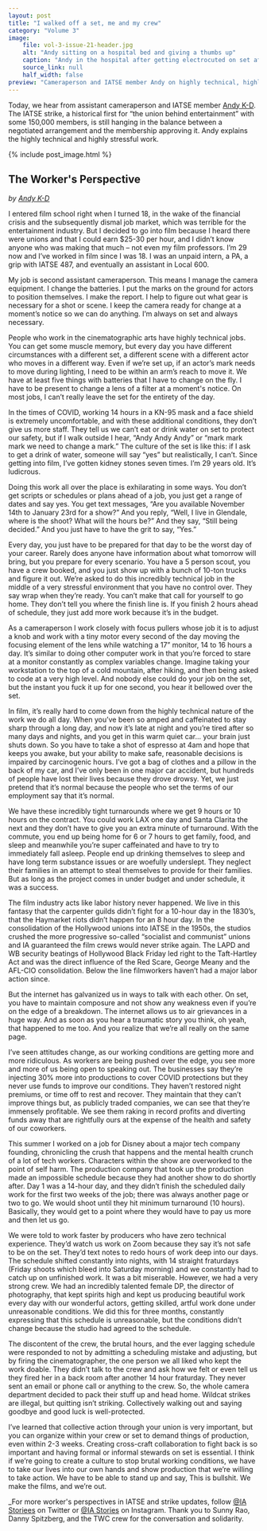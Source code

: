 ```yaml
---
layout: post
title: "I walked off a set, me and my crew"
category: "Volume 3"
image:
    file: vol-3-issue-21-header.jpg
    alt: "Andy sitting on a hospital bed and giving a thumbs up"
    caption: "Andy in the hospital after getting electrocuted on set after a 14 hour day."
    source_link: null
    half_width: false
preview: "Cameraperson and IATSE member Andy on highly technical, highly stressful work"
---
```


Today, we hear from assistant cameraperson and IATSE member [Andy K-D](https://www.instagram.com/andykaydee/). The IATSE strike, a historical first for “the union behind entertainment” with some 150,000 members, is still hanging in the balance between a negotiated arrangement and the membership approving it. Andy explains the highly technical and highly stressful work.

<!-- DO NOT remove the excerpt tag -->
<!--excerpt-->
<!-- remaining content goes below here -->

<!-- DO NOT remove the header image -->
{% include post_image.html %}

## The Worker's Perspective

_by [Andy K-D](https://www.instagram.com/andykaydee/)_

I entered film school right when I turned 18, in the wake of the financial crisis and the subsequently dismal job market, which was terrible for the entertainment industry. But I decided to go into film because I heard there were unions and that I could earn $25-30 per hour, and I didn’t know anyone who was making that much – not even my film professors. I’m 29 now and I’ve worked in film since I was 18. I was an unpaid intern, a PA, a grip with IATSE 487, and eventually an assistant in Local 600. 

My job is second assistant cameraperson. This means I manage the camera equipment. I change the batteries. I put the marks on the ground for actors to position themselves. I make the report. I help to figure out what gear is necessary for a shot or scene. I keep the camera ready for change at a moment’s notice so we can do anything. I’m always on set and always necessary.
 
People who work in the cinematographic arts have highly technical jobs. You can get some muscle memory, but every day you have different circumstances with a different set, a different scene with a different actor who moves in a different way. Even if we’re set up, if an actor’s mark needs to move during lighting, I need to be within an arm’s reach to move it. We have at least five things with batteries that I have to change on the fly. I have to be present to change a lens of a filter at a moment's notice. On most jobs, I can’t really leave the set for the entirety of the day. 
 
In the times of COVID, working 14 hours in a KN-95 mask and a face shield is extremely uncomfortable, and with these additional conditions, they don’t give us more staff. They tell us we can’t eat or drink water on set to protect our safety, but if I walk outside I hear, “Andy Andy Andy” or “mark mark mark we need to change a mark.” The culture of the set is like this: if I ask to get a drink of water, someone will say “yes” but realistically, I can’t. Since getting into film, I’ve gotten kidney stones seven times. I’m 29 years old. It’s ludicrous.

Doing this work all over the place is exhilarating in some ways. You don’t get scripts or schedules or plans ahead of a job, you just get a range of dates and say yes. You get text messages, “Are you available November 14th to January 23rd for a show?” And you reply, “Well, I live in Glendale, where is the shoot? What will the hours be?” And they say, “Still being decided.” And you just have to have the grit to say, “Yes.” 
 
Every day, you just have to be prepared for that day to be the worst day of your career. Rarely does anyone have information about what tomorrow will bring, but you prepare for every scenario. You have a 5 person scout, you have a crew booked, and you just show up with a bunch of 10-ton trucks and figure it out. We’re asked to do this incredibly technical job in the middle of a very stressful environment that you have no control over. They say wrap when they’re ready. You can’t make that call for yourself to go home. They don’t tell you where the finish line is. If you finish 2 hours ahead of schedule, they just add more work because it’s in the budget. 

As a cameraperson I work closely with focus pullers whose job it is to adjust a knob and work with a tiny motor every second of the day moving the focusing element of the lens while watching a 17” monitor, 14 to 16 hours a day. It’s similar to doing other computer work in that you’re forced to stare at a monitor constantly as complex variables change. Imagine taking your workstation to the top of a cold mountain, after hiking, and then being asked to code at a very high level. And nobody else could do your job on the set, but the instant you fuck it up for one second, you hear it bellowed over the set. 
 
In film, it’s really hard to come down from the highly technical nature of the work we do all day. When you’ve been so amped and caffeinated to stay sharp through a long day, and now it’s late at night and you’re tired after so many days and nights, and you get in this warm quiet car... your brain just shuts down. So you have to take a shot of espresso at 4am and hope that keeps you awake, but your ability to make safe, reasonable decisions is impaired by carcinogenic hours. I’ve got a bag of clothes and a pillow in the back of my car, and I’ve only been in one major car accident, but hundreds of people have lost their lives because they drove drowsy. Yet, we just pretend that it’s normal because the people who set the terms of our employment say that it’s normal. 

We have these incredibly tight turnarounds where we get 9 hours or 10 hours on the contract. You could work LAX one day and Santa Clarita the next and they don’t have to give you an extra minute of turnaround. With the commute, you end up being home for 6 or 7 hours to get family, food, and sleep and meanwhile you’re super caffeinated and have to try to immediately fall asleep. People end up drinking themselves to sleep and have long term substance issues or are woefully underslept. They neglect their families in an attempt to steal themselves to provide for their families. But as long as the project comes in under budget and under schedule, it was a success. 

The film industry acts like labor history never happened. We live in this fantasy that the carpenter guilds didn’t fight for a 10-hour day in the 1830’s, that the Haymarket riots didn’t happen for an 8 hour day. In the consolidation of the Hollywood unions into IATSE in the 1950s, the studios crushed the more progressive so-called “socialist and communist” unions and IA guaranteed the film crews would never strike again. The LAPD and WB security beatings of Hollywood Black Friday led right to the Taft-Hartley Act and was the direct influence of the Red Scare, George Meany and the AFL-CIO consolidation. Below the line filmworkers haven’t had a major labor action since.
 
But the internet has galvanized us in ways to talk with each other. On set, you have to maintain composure and not show any weakness even if you’re on the edge of a breakdown. The internet allows us to air grievances in a huge way. And as soon as you hear a traumatic story you think, oh yeah, that happened to me too. And you realize that we’re all really on the same page.
 
I’ve seen attitudes change, as our working conditions are getting more and more ridiculous. As workers are being pushed over the edge, you see more and more of us being open to speaking out. The businesses say they’re injecting 30% more into productions to cover COVID protections but they never use funds to improve our conditions. They haven’t restored night premiums, or time off to rest and recover. They maintain that they can’t improve things but, as publicly traded companies, we can see that they’re immensely profitable. We see them raking in record profits and diverting funds away that are rightfully ours at the expense of the health and safety of our coworkers. 
 
This summer I worked on a job for Disney about a major tech company founding, chronicling the crush that happens and the mental health crunch of a lot of tech workers. Characters within the show are overworked to the point of self harm. The production company that took up the production made an impossible schedule because they had another show to do shortly after. Day 1 was a 14-hour day, and they didn’t finish the scheduled daily work for the first two weeks of the job; there was always another page or two to go. We would shoot until they hit minimum turnaround (10 hours). Basically, they would get to a point where they would have to pay us more and then let us go.
 
We were told to work faster by producers who have zero technical experience. They’d watch us work on Zoom because they say it’s not safe to be on the set. They’d text notes to redo hours of work deep into our days. The schedule shifted constantly into nights, with 14 straight fraturdays (Friday shoots which bleed into Saturday morning) and we constantly had to catch up on unfinished work. It was a bit miserable. However, we had a very strong crew. We had an incredibly talented female DP, the director of photography, that kept spirits high and kept us producing beautiful work every day with our wonderful actors, getting skilled, artful work done under unreasonable conditions. We did this for three months, constantly expressing that this schedule is unreasonable, but the conditions didn’t change because the studio had agreed to the schedule.
 
The discontent of the crew, the brutal hours, and the ever lagging schedule were responded to not by admitting a scheduling mistake and adjusting, but by firing the cinematographer, the one person we all liked who kept the work doable. They didn’t talk to the crew and ask how we felt or even tell us they fired her in a back room after another 14 hour fraturday. They never sent an email or phone call or anything to the crew. So, the whole camera department decided to pack their stuff up and head home. Wildcat strikes are illegal, but quitting isn’t striking. Collectively walking out and saying goodbye and good luck is well-protected.
 
I’ve learned that collective action through your union is very important, but you can organize within your crew or set to demand things of production, even within 2-3 weeks. Creating cross-craft collaboration to fight back is so important and having formal or informal stewards on set is essential. I think if we’re going to create a culture to stop brutal working conditions, we have to take our lives into our own hands and show production that we’re willing to take action. We have to be able to stand up and say, This is bullshit. We make the films, and we’re out.

_For more worker's perspectives in IATSE and strike updates, follow [@IA Storiees](https://twitter.com/ia_stories) on Twitter or [@IA Stories](https://www.instagram.com/ia_stories/) on Instagram. Thank you to Sunny Rao, Danny Spitzberg, and the TWC crew for the conversation and solidarity.
